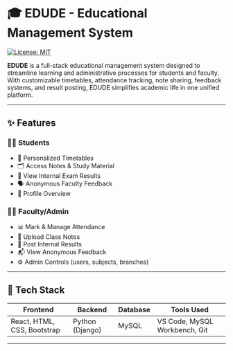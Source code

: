 # 🎓 EDUDE - Educational Management System

[![License: MIT](https://img.shields.io/badge/License-MIT-yellow.svg)](LICENSE)

**EDUDE** is a full-stack educational management system designed to streamline learning and administrative processes for students and faculty. With customizable timetables, attendance tracking, note sharing, feedback systems, and result posting, EDUDE simplifies academic life in one unified platform.

---

## ✨ Features

### 👨‍🎓 Students
- 📅 Personalized Timetables
- 🗂️ Access Notes & Study Material
- 🧾 View Internal Exam Results
- 🗣️ Anonymous Faculty Feedback
- 🙍 Profile Overview

### 👩‍🏫 Faculty/Admin
- 📊 Mark & Manage Attendance
- 📄 Upload Class Notes
- 📃 Post Internal Results
- 📬 View Anonymous Feedback
- ⚙️ Admin Controls (users, subjects, branches)

---

## 🧠 Tech Stack

| Frontend                        | Backend         | Database | Tools Used                      |
|---------------------------------|-----------------|----------|---------------------------------|
| React, HTML, CSS, Bootstrap     | Python (Django) | MySQL    | VS Code, MySQL Workbench, Git   |

---
